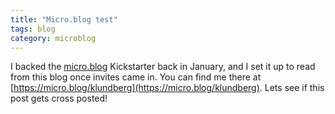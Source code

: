 ```yaml
---
title: "Micro.blog test"
tags: blog
category: microblog
---
```


I backed the [micro.blog](https://micro.blog) Kickstarter back in January, and I set it up to read from this blog once invites came in. You can find me there at [https://micro.blog/klundberg](https://micro.blog/klundberg). Lets see if this post gets cross posted!
